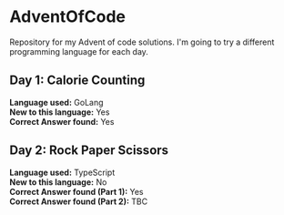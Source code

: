 # AdventOfCode
Repository for my Advent of code solutions. I'm going to try a different programming language for each day.

<h2>Day 1: Calorie Counting</h2>
<b>Language used:</b> GoLang <br/>
<b>New to this language:</b> Yes <br/>
<b>Correct Answer found:</b> Yes <br/>

<h2>Day 2: Rock Paper Scissors</h2>
<b>Language used:</b> TypeScript <br/>
<b>New to this language:</b> No <br/>
<b>Correct Answer found (Part 1):</b> Yes <br/>
<b>Correct Answer found (Part 2):</b> TBC <br/>
